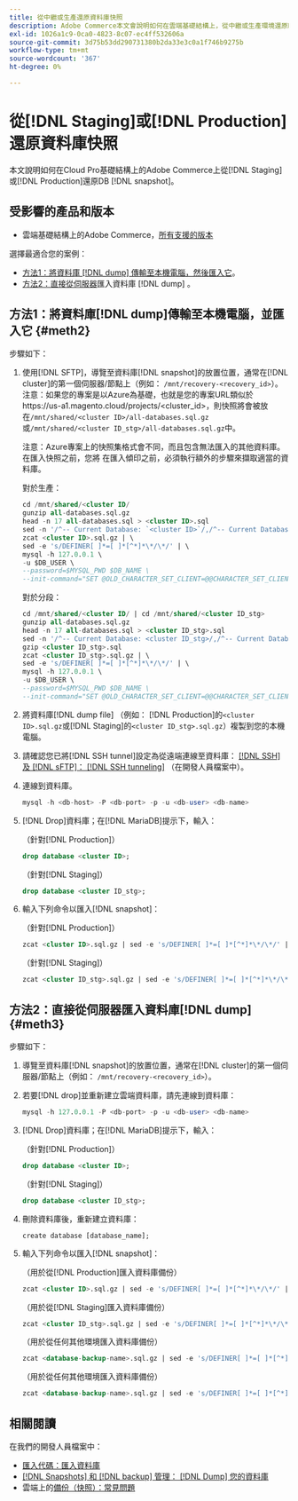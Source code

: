 ```yaml
---
title: 從中繼或生產還原資料庫快照
description: Adobe Commerce本文會說明如何在雲端基礎結構上，從中繼或生產環境還原DB快照。
exl-id: 1026a1c9-0ca0-4823-8c07-ec4ff532606a
source-git-commit: 3d75b53dd290731380b2da33e3c0a1f746b9275b
workflow-type: tm+mt
source-wordcount: '367'
ht-degree: 0%

---
```


# 從[!DNL Staging]或[!DNL Production]還原資料庫快照

本文說明如何在Cloud Pro基礎結構上的Adobe Commerce上從[!DNL Staging]或[!DNL Production]還原DB [!DNL snapshot]。

## 受影響的產品和版本

* 雲端基礎結構上的Adobe Commerce，[所有支援的版本](https://magento.com/sites/default/files/magento-software-lifecycle-policy.pdf)

選擇最適合您的案例：

* [方法1：將資料庫 [!DNL dump] 傳輸至本機電腦，然後匯入它](#meth2)。
* [方法2：直接從伺服器](#meth3)匯入資料庫 [!DNL dump] 。

## 方法1：將資料庫[!DNL dump]傳輸至本機電腦，並匯入它 {#meth2}

步驟如下：

1. 使用[!DNL SFTP]，導覽至資料庫[!DNL snapshot]的放置位置，通常在[!DNL cluster]的第一個伺服器/節點上（例如： `/mnt/recovery-<recovery_id>`）。 注意：如果您的專案是以Azure為基礎，也就是您的專案URL類似於https://us-a1.magento.cloud/projects/&lt;cluster_id>，則快照將會被放在`/mnt/shared/<cluster ID>/all-databases.sql.gz`或`/mnt/shared/<cluster ID_stg>/all-databases.sql.gz`中。

   注意：Azure專案上的快照集格式會不同，而且包含無法匯入的其他資料庫。 在匯入快照之前，您將     在匯入傾印之前，必須執行額外的步驟來擷取適當的資料庫。

   對於生產：

   ```sql
   cd /mnt/shared/<cluster ID/
   gunzip all-databases.sql.gz 
   head -n 17 all-databases.sql > <cluster ID>.sql 
   sed -n '/^-- Current Database: `<cluster ID>`/,/^-- Current Database: `/p' all-databases.sql >> <cluster ID>.sql gzip <cluster ID>.sql
   zcat <cluster ID>.sql.gz | \
   sed -e 's/DEFINER[ ]*=[ ]*[^*]*\*/\*/' | \
   mysql -h 127.0.0.1 \
   -u $DB_USER \
   --password=$MYSQL_PWD $DB_NAME \
   --init-command="SET @OLD_CHARACTER_SET_CLIENT=@@CHARACTER_SET_CLIENT ;SET @OLD_CHARACTER_SET_RESULTS=@@CHARACTER_SET_RESULTS ;SET @OLD_COLLATION_CONNECTION=@@COLLATION_CONNECTION ;SET NAMES utf8 ;SET @OLD_TIME_ZONE=@@TIME_ZONE ;SET TIME_ZONE='+00:00' ;SET @OLD_UNIQUE_CHECKS=@@UNIQUE_CHECKS, UNIQUE_CHECKS=0 ;SET @OLD_FOREIGN_KEY_CHECKS=@@FOREIGN_KEY_CHECKS, FOREIGN_KEY_CHECKS=0 ;SET @OLD_SQL_MODE=@@SQL_MODE, SQL_MODE='NO_AUTO_VALUE_ON_ZERO' ;SET @OLD_SQL_NOTES=@@SQL_NOTES, SQL_NOTES=0;"
   ```

   對於分段：

   ```sql
   cd /mnt/shared/<cluster ID/ | cd /mnt/shared/<cluster ID_stg>
   gunzip all-databases.sql.gz 
   head -n 17 all-databases.sql > <cluster ID_stg>.sql
   sed -n '/^-- Current Database: <cluster ID_stg>/,/^-- Current Database: `/p' all-databases.sql >> <cluster ID_stg>.sql 
   gzip <cluster ID_stg>.sql  
   zcat <cluster ID_stg>.sql.gz | \
   sed -e 's/DEFINER[ ]*=[ ]*[^*]*\*/\*/' | \
   mysql -h 127.0.0.1 \
   -u $DB_USER \
   --password=$MYSQL_PWD $DB_NAME \
   --init-command="SET @OLD_CHARACTER_SET_CLIENT=@@CHARACTER_SET_CLIENT ;SET @OLD_CHARACTER_SET_RESULTS=@@CHARACTER_SET_RESULTS ;SET @OLD_COLLATION_CONNECTION=@@COLLATION_CONNECTION ;SET NAMES utf8 ;SET @OLD_TIME_ZONE=@@TIME_ZONE ;SET TIME_ZONE='+00:00' ;SET @OLD_UNIQUE_CHECKS=@@UNIQUE_CHECKS, UNIQUE_CHECKS=0 ;SET @OLD_FOREIGN_KEY_CHECKS=@@FOREIGN_KEY_CHECKS, FOREIGN_KEY_CHECKS=0 ;SET @OLD_SQL_MODE=@@SQL_MODE, SQL_MODE='NO_AUTO_VALUE_ON_ZERO' ;SET @OLD_SQL_NOTES=@@SQL_NOTES, SQL_NOTES=0;"
   ```

1. 將資料庫[!DNL dump file] （例如： [!DNL Production]的`<cluster ID>.sql.gz`或[!DNL Staging]的`<cluster ID_stg>.sql.gz`）複製到您的本機電腦。
1. 請確認您已將[!DNL SSH tunnel]設定為從遠端連線至資料庫： [[!DNL SSH] 及 [!DNL sFTP]： [!DNL SSH tunneling]](https://experienceleague.adobe.com/en/docs/commerce-cloud-service/user-guide/develop/secure-connections#env-start-tunn) （在開發人員檔案中）。
1. 連線到資料庫。

   ```sql
   mysql -h <db-host> -P <db-port> -p -u <db-user> <db-name>
   ```

1. [!DNL Drop]資料庫；在[!DNL MariaDB]提示下，輸入：

   （針對[!DNL Production]）

   ```sql
   drop database <cluster ID>;
   ```

   （針對[!DNL Staging]）

   ```sql
   drop database <cluster ID_stg>;
   ```

1. 輸入下列命令以匯入[!DNL snapshot]：

   （針對[!DNL Production]）

   ```sql
   zcat <cluster ID>.sql.gz | sed -e 's/DEFINER[ ]*=[ ]*[^*]*\*/\*/' | mysql -h 127.0.0.1 -P <db-port> -p -u   <db-user> <db-name>
   ```

   （針對[!DNL Staging]）

   ```sql
   zcat <cluster ID_stg>.sql.gz | sed -e 's/DEFINER[ ]*=[ ]*[^*]*\*/\*/' | mysql -h 127.0.0.1 -P <db-port> -p -u   <db-user> <db-name>
   ```

## 方法2：直接從伺服器匯入資料庫[!DNL dump] {#meth3}

步驟如下：

1. 導覽至資料庫[!DNL snapshot]的放置位置，通常在[!DNL cluster]的第一個伺服器/節點上（例如： `/mnt/recovery-<recovery_id>`）。
1. 若要[!DNL drop]並重新建立雲端資料庫，請先連線到資料庫：

   ```sql
   mysql -h 127.0.0.1 -P <db-port> -p -u <db-user> <db-name>
   ```

1. [!DNL Drop]資料庫；在[!DNL MariaDB]提示下，輸入：

   （針對[!DNL Production]）

   ```sql
   drop database <cluster ID>;
   ```

   （針對[!DNL Staging]）

   ```sql
   drop database <cluster ID_stg>;
   ```

1. 刪除資料庫後，重新建立資料庫：

   ```mysql
   create database [database_name];
   ```

1. 輸入下列命令以匯入[!DNL snapshot]：

   （用於從[!DNL Production]匯入資料庫備份）

   ```sql
   zcat <cluster ID>.sql.gz | sed -e 's/DEFINER[ ]*=[ ]*[^*]*\*/\*/' | mysql -h 127.0.0.1 -p -u <db-user> <db-name>
   ```

   （用於從[!DNL Staging]匯入資料庫備份）

   ```sql
   zcat <cluster ID_stg>.sql.gz | sed -e 's/DEFINER[ ]*=[ ]*[^*]*\*/\*/' | mysql -h 127.0.0.1 -p -u <db-user> <db-name>
   ```

   （用於從任何其他環境匯入資料庫備份）

   ```sql
   zcat <database-backup-name>.sql.gz | sed -e 's/DEFINER[ ]*=[ ]*[^*]*\*/\*/' | mysql -h 127.0.0.1 -p -u <db-user> <db-name>
   ```

   （用於從任何其他環境匯入資料庫備份）

   ```sql
   zcat <database-backup-name>.sql.gz | sed -e 's/DEFINER[ ]*=[ ]*[^*]*\*/\*/' | mysql -h 127.0.0.1 -p -u <db-user> <db-name>
   ```

## 相關閱讀

在我們的開發人員檔案中：

* [匯入代碼：匯入資料庫](https://experienceleague.adobe.com/en/docs/commerce-cloud-service/user-guide/develop/deploy/staging-production)
* [[!DNL Snapshots] 和 [!DNL backup] 管理： [!DNL Dump] 您的資料庫](https://experienceleague.adobe.com/en/docs/commerce-cloud-service/user-guide/develop/storage/snapshots)
* 雲端上的[備份（快照）：常見問題](https://experienceleague.adobe.com/en/docs/commerce-knowledge-base/kb/faq/backup-snapshot-on-cloud-faq)
